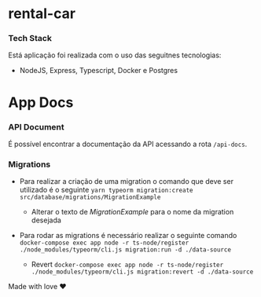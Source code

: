 # rental-car
### Tech Stack 

Está aplicação foi realizada com o uso das seguitnes tecnologias:

- NodeJS, Express, Typescript, Docker e Postgres

# App Docs

### API Document

É possível encontrar a documentação da API acessando a rota `/api-docs`.

### Migrations

- Para realizar a criação de uma migration o comando que deve ser utilizado é o seguinte `yarn typeorm migration:create src/database/migrations/MigrationExample`
    - Alterar o texto de *MigrationExample* para o nome da migration desejada

- Para rodar as migrations é necessário realizar o seguinte comando `docker-compose exec app node -r ts-node/register ./node_modules/typeorm/cli.js migration:run -d ./data-source`
    - Revert `docker-compose exec app node -r ts-node/register ./node_modules/typeorm/cli.js migration:revert -d ./data-source`
    
Made with love ❤️
